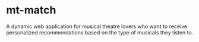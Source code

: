 # mt-match
A dynamic web application for musical theatre lovers who want to receive personalized recommendations based on the type of musicals they listen to.
